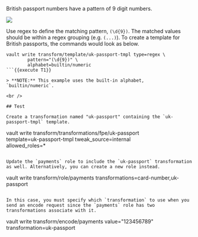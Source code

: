 British passport numbers have a pattern of 9 digit numbers.

![](./assets/vault-transform-1.png)

Use regex to define the matching pattern, `(\d{9})`. The matched values should be within a regex grouping (e.g. `(...)`). To create a template for British passports, the commands would look as below.

```
vault write transform/template/uk-passport-tmpl type=regex \
        pattern="(\d{9})" \
        alphabet=builtin/numeric
```{{execute T1}}

> **NOTE:** This example uses the built-in alphabet, `builtin/numeric`.

<br />

## Test

Create a transformation named "uk-passport" containing the `uk-passport-tmpl` template.

```
vault write transform/transformations/fpe/uk-passport \
        template=uk-passport-tmpl tweak_source=internal \
        allowed_roles=*
```{{execute T1}}

Update the `payments` role to include the `uk-passport` transformation as well. Alternatively, you can create a new role instead.

```
vault write transform/role/payments transformations=card-number,uk-passport
```{{execute T1}}

In this case, you must specify which `transformation` to use when you send an encode request since the `payments` role has two transformations associate with it.

```
vault write transform/encode/payments value="123456789" transformation=uk-passport
```{{execute T1}}
